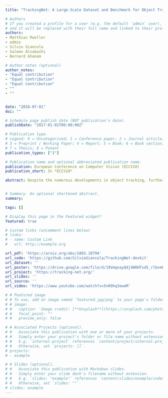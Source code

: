 ```yaml
---
title: "TrackingNet: A Large-Scale Dataset and Benchmark for Object Tracking in the Wild"

# Authors
# If you created a profile for a user (e.g. the default `admin` user), write the username (folder name) here 
# and it will be replaced with their full name and linked to their profile.
authors:
- Matthias Mueller
- admin
- Silvio Giancola
- Salman Alsubaihi
- Bernard Ghanem

# Author notes (optional)
author_notes:
- "Equal contribution"
- "Equal Contribution"
- "Equal Contribution"
- ""
- ""


date: "2018-07-01"
doi: ""

# Schedule page publish date (NOT publication's date).
publishDate: "2017-01-01T00:00:00Z"

# Publication type.
# Legend: 0 = Uncategorized; 1 = Conference paper; 2 = Journal article;
# 3 = Preprint / Working Paper; 4 = Report; 5 = Book; 6 = Book section;
# 7 = Thesis; 8 = Patent
publication_types: ["1"]

# Publication name and optional abbreviated publication name.
publication: European Conference on Computer Vision (ECCV18)​
publication_short: In *ECCV18*

abstract: ​​​​Despite the numerous developments in object tracking, further development of current tracking algorithms is limited by small and mostly saturated datasets. As a matter of fact, data-hungry trackers based on deep-learning currently rely on object detection datasets due to the scarcity of dedicated large-scale tracking datasets. In this work, we present TrackingNet, the first large-scale dataset and benchmark for object tracking in the wild. We provide more than 30K videos with more than 14 million dense bounding box annotations. Our dataset covers a wide selection of object classes in broad and diverse context. By releasing such a large-scale dataset, we expect deep trackers to further improve and generalize. In addition, we introduce a new benchmark composed of 500 novel videos, modeled with a distribution similar to our training dataset. By sequestering the annotation of the test set and providing an online evaluation server, we provide a fair benchmark for future development of object trackers. Deep trackers fine-tuned on a fraction of our dataset improve their performance by up to 1.6% on OTB100 and up to 1.7% on TrackingNet Test. We provide an extensive benchmark on TrackingNet by evaluating more than 20 trackers. Our results suggest that object tracking in the wild is far from being solved.


# Summary. An optional shortened abstract.
summary: 

tags: []

# Display this page in the Featured widget?
featured: true

# Custom links (uncomment lines below)
# links:
# - name: Custom Link
#   url: http://example.org

url_pdf: 'https://arxiv.org/abs/1803.10794'
url_code: 'https://github.com/SilvioGiancola/TrackingNet-devkit'
url_dataset: ''
url_poster: 'https://drive.google.com/file/d/19VmqnayQdjXWOHTsd5_rlbvmPNOQM0MV/view?usp=sharing'
url_project: 'https://tracking-net.org/'
url_slides: ''
url_source: ''
url_video: 'https://www.youtube.com/watch?v=5n09hq3eweM'

# # Featured image
# # To use, add an image named `featured.jpg/png` to your page's folder. 
# # image:
# #   caption: 'Image credit: [**Unsplash**](https://unsplash.com/photos/pLCdAaMFLTE)'
# #   focal_point: ""
# #   preview_only: false

# # Associated Projects (optional).
# #   Associate this publication with one or more of your projects.
# #   Simply enter your project's folder or file name without extension.
# #   E.g. `internal-project` references `content/project/internal-project/index.md`.
# #   Otherwise, set `projects: []`.
# projects:
# - example

# # Slides (optional).
# #   Associate this publication with Markdown slides.
# #   Simply enter your slide deck's filename without extension.
# #   E.g. `slides: "example"` references `content/slides/example/index.md`.
# #   Otherwise, set `slides: ""`.
# slides: example
---
```


<!-- {{% callout note %}}
Click the *Cite* button above to demo the feature to enable visitors to import publication metadata into their reference management software.
{{% /callout %}}

{{% callout note %}}
Create your slides in Markdown - click the *Slides* button to check out the example.
{{% /callout %}}

Supplementary material can be found [here](https://drive.google.com/file/d/17tGxceooVTT0JFkBsQjsh3h529U7yI1v/view?usp=sharing). -->
